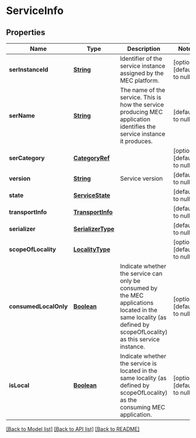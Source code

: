 # ServiceInfo
## Properties

Name | Type | Description | Notes
------------ | ------------- | ------------- | -------------
**serInstanceId** | [**String**](string.md) | Identifier of the service instance assigned by the MEC platform. | [optional] [default to null]
**serName** | [**String**](string.md) | The name of the service. This is how the service producing MEC application identifies the service instance it produces. | [default to null]
**serCategory** | [**CategoryRef**](CategoryRef.md) |  | [optional] [default to null]
**version** | [**String**](string.md) | Service version | [default to null]
**state** | [**ServiceState**](ServiceState.md) |  | [default to null]
**transportInfo** | [**TransportInfo**](TransportInfo.md) |  | [default to null]
**serializer** | [**SerializerType**](SerializerType.md) |  | [default to null]
**scopeOfLocality** | [**LocalityType**](LocalityType.md) |  | [optional] [default to null]
**consumedLocalOnly** | [**Boolean**](boolean.md) | Indicate whether the service can only be consumed by the MEC applications located in the same locality (as defined by scopeOfLocality) as this  service instance. | [optional] [default to null]
**isLocal** | [**Boolean**](boolean.md) | Indicate whether the service is located in the same locality (as defined by scopeOfLocality) as the consuming MEC application. | [optional] [default to null]

[[Back to Model list]](../README.md#documentation-for-models) [[Back to API list]](../README.md#documentation-for-api-endpoints) [[Back to README]](../README.md)

